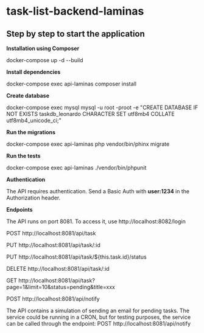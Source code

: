 # task-list-backend-laminas

## Step by step to start the application

**Installation using Composer**

docker-compose up -d --build


**Install dependencies**

docker-compose exec api-laminas composer install


**Create database**

docker-compose exec mysql mysql -u root -proot -e "CREATE DATABASE IF NOT EXISTS taskdb_leonardo CHARACTER SET utf8mb4 COLLATE utf8mb4_unicode_ci;"


**Run the migrations**

docker-compose exec api-laminas php vendor/bin/phinx migrate


**Run the tests**

docker-compose exec api-laminas ./vendor/bin/phpunit


**Authentication**

The API requires authentication. Send a Basic Auth with **user:1234** in the Authorization header.


**Endpoints**

The API runs on port 8081. To access it, use http://localhost:8082/login


POST http://localhost:8081/api/task

PUT http://localhost:8081/api/task/:id

PUT http://localhost:8081/api/task/${this.task.id}/status

DELETE http://localhost:8081/api/task/:id

GET http://localhost:8081/api/task?page=1&limit=10&status=pending&title=xxx

POST http://localhost:8081/api/notify


The API contains a simulation of sending an email for pending tasks. The service could be running in a CRON, but for testing purposes, the service can be called through the endpoint: POST http://localhost:8081/api/notify
